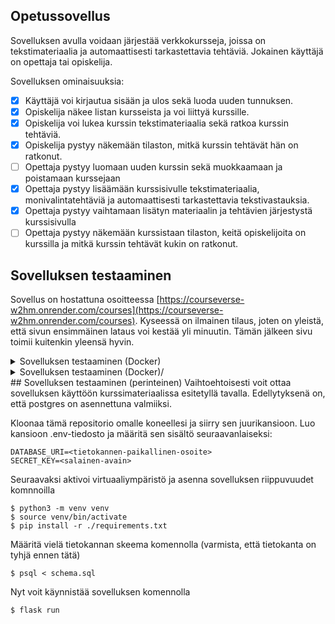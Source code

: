 ## Opetussovellus

Sovelluksen avulla voidaan järjestää verkkokursseja, joissa on tekstimateriaalia ja automaattisesti tarkastettavia tehtäviä. Jokainen käyttäjä on opettaja tai opiskelija.

Sovelluksen ominaisuuksia:
- [x] Käyttäjä voi kirjautua sisään ja ulos sekä luoda uuden tunnuksen.
- [x] Opiskelija näkee listan kursseista ja voi liittyä kurssille.
- [x] Opiskelija voi lukea kurssin tekstimateriaalia sekä ratkoa kurssin tehtäviä.
- [x] Opiskelija pystyy näkemään tilaston, mitkä kurssin tehtävät hän on ratkonut.
- [ ] Opettaja pystyy luomaan uuden kurssin sekä muokkaamaan ja poistamaan kurssejaan
- [x] Opettaja pystyy lisäämään kurssisivulle tekstimateriaalia, monivalintatehtäviä ja automaattisesti tarkastettavia tekstivastauksia.
- [x] Opettaja pystyy vaihtamaan lisätyn materiaalin ja tehtävien järjestystä kurssisivulla
- [ ] Opettaja pystyy näkemään kurssistaan tilaston, keitä opiskelijoita on kurssilla ja mitkä kurssin tehtävät kukin on ratkonut.

## Sovelluksen testaaminen
Sovellus on hostattuna osoitteessa [https://courseverse-w2hm.onrender.com/courses](https://courseverse-w2hm.onrender.com/courses). Kyseessä on ilmainen tilaus, joten on yleistä, että sivun ensimmäinen lataus voi kestää yli minuutin. Tämän jälkeen sivu toimii kuitenkin yleensä hyvin.

<details>
    <summary>Sovelluksen testaaminen (Docker)</summary>
    Mikäli olet käyttänyt Dockeria aikaisemmin ja se on asennettuna, tämä lienee vaivattomin tapa saada sovellus käyntiin omalla koneella.

    Kloonaa repo, siirry sen juurihakemistoon ja käynnistä sovellus  porttiin 8080 komennolla
    ```
    $ docker dompose up
    ```

    Huomaa, että postgres-tunnukset ja secret_key ovat selväkielisenä .yml-tiedostossa - tämä on toistaiseksi vain testaamista varten.
</details>

<details>
<summary>Sovelluksen testaaminen (Docker)/<summary>
## Sovelluksen testaaminen (perinteinen)
Vaihtoehtoisesti voit ottaa sovelluksen käyttöön kurssimateriaalissa esitetyllä tavalla. Edellytyksenä on, että postgres on asennettuna valmiiksi.

Kloonaa tämä repositorio omalle koneellesi ja siirry sen juurikansioon. Luo kansioon .env-tiedosto ja määritä sen sisältö seuraavanlaiseksi:

```
DATABASE_URI=<tietokannen-paikallinen-osoite>
SECRET_KEY=<salainen-avain>
```

Seuraavaksi aktivoi virtuaaliympäristö ja asenna sovelluksen riippuvuudet komnnoilla
```
$ python3 -m venv venv
$ source venv/bin/activate
$ pip install -r ./requirements.txt
```

Määritä vielä tietokannan skeema komennolla (varmista, että tietokanta on tyhjä ennen tätä)
```
$ psql < schema.sql
```

Nyt voit käynnistää sovelluksen komennolla
```
$ flask run
```
</details>